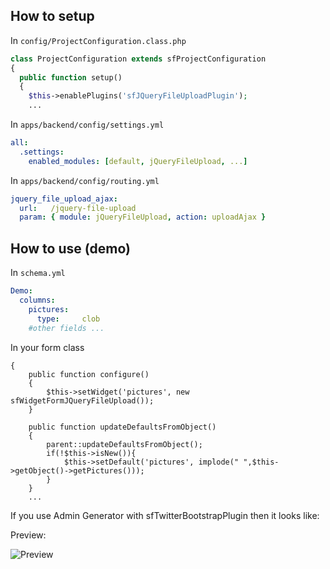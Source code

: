 ## How to setup

In ``config/ProjectConfiguration.class.php``

```php
class ProjectConfiguration extends sfProjectConfiguration
{
  public function setup()
  {
    $this->enablePlugins('sfJQueryFileUploadPlugin');
    ...
```

In ``apps/backend/config/settings.yml``

```yaml
all:
  .settings:
    enabled_modules: [default, jQueryFileUpload, ...]
```

In ``apps/backend/config/routing.yml``

```yaml
jquery_file_upload_ajax:
  url:   /jquery-file-upload
  param: { module: jQueryFileUpload, action: uploadAjax }
```

## How to use (demo)
In ``schema.yml``

```yaml
Demo:
  columns:
    pictures:
      type:     clob
    #other fields ...
```

In your form class

```phpclass DemoForm extends BaseZarForm
{
    public function configure()
    {
        $this->setWidget('pictures', new sfWidgetFormJQueryFileUpload());
    }

    public function updateDefaultsFromObject()
    {
        parent::updateDefaultsFromObject();
        if(!$this->isNew()){
            $this->setDefault('pictures', implode(" ",$this->getObject()->getPictures()));
        }
    }
    ...
```

If you use Admin Generator with sfTwitterBootstrapPlugin then it looks like:

Preview:

![Preview](https://github.com/enkuso/sfJQueryFileUploadPlugin/raw/master/doc/preview.png)